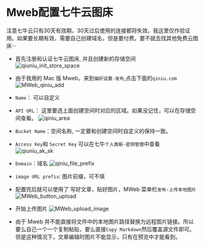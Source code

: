 # Mweb配置七牛云图床

注意七牛云只有30天有效期，30天过后使用的连接都将失效。我这里仅作验证用。如果要长期有效，需要自己创建域名，但是要付费。要不就去找其他免费云图床···
* 首先注册和认证七牛云图床, 并且创建新的存储空间
![qiuniu_init_store_space](http://plzdzm54a.bkt.clouddn.com/qiuniu_init_store_space.jpg)
* 由于我用的 Mac 版 Mweb，来到`偏好设置-发布`,点击下面的`qiniu.com`
![MWeb_qiniu_add](http://plzdzm54a.bkt.clouddn.com/MWeb_qiniu_add.jpg)
* `Name`： 可以自定义
* `API URL`： 这里要选上面创建空间时对应的区域。如果没记住，可以在存储空间查看。
![qiniu_area](http://plzdzm54a.bkt.clouddn.com/qiniu_area.jpg)
* `Bucket Name`：空间名称, 一定要和创建空间时自定义的保持一致。
* `Access Key`和 `Secret Key` 可以在七牛`个人面板-密钥管理`中查看
![qiuniu_ak_sk](http://plzdzm54a.bkt.clouddn.com/qiuniu_ak_sk.jpg)
* `Domain`：域名
![qiniu_file_prefix](http://plzdzm54a.bkt.clouddn.com/qiniu_file_prefix.jpg)
* `image URL prefix`: 图片前缀，可不填

* 配置完后就可以使用了
写好文章，贴好图片，MWeb 菜单栏`发布-上传本地图片`
![MWeb_button_upload](http://plzdzm54a.bkt.clouddn.com/MWeb_button_upload.jpg)
* 开始上传图片
![MWeb_upload_image](http://plzdzm54a.bkt.clouddn.com/MWeb_upload_image.jpg)
* 由于 Mweb 并不能直接将文件中的本地图片路径替换为远程图片链接。所以要么自己一个一个复制粘贴，要么直接`Copy Markdown`然后覆盖源文件即可。但是这种情况下，文章编辑时图片不能显示，只有在预览中才能看到。


